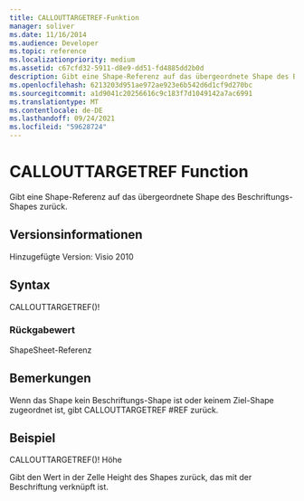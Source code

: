 ```yaml
---
title: CALLOUTTARGETREF-Funktion
manager: soliver
ms.date: 11/16/2014
ms.audience: Developer
ms.topic: reference
ms.localizationpriority: medium
ms.assetid: c67cfd32-5911-d8e9-dd51-fd4885dd2b0d
description: Gibt eine Shape-Referenz auf das übergeordnete Shape des Beschriftungs-Shapes zurück.
ms.openlocfilehash: 6213203d951ae972ae923e6b542d6d1cf9d270bc
ms.sourcegitcommit: a1d9041c20256616c9c183f7d1049142a7ac6991
ms.translationtype: MT
ms.contentlocale: de-DE
ms.lasthandoff: 09/24/2021
ms.locfileid: "59628724"
---
```

# <a name="callouttargetref-function"></a>CALLOUTTARGETREF Function

Gibt eine Shape-Referenz auf das übergeordnete Shape des Beschriftungs-Shapes zurück.
  
## <a name="version-information"></a>Versionsinformationen

Hinzugefügte Version: Visio 2010
 
  
## <a name="syntax"></a>Syntax

CALLOUTTARGETREF()!
  
### <a name="return-value"></a>Rückgabewert

ShapeSheet-Referenz
  
## <a name="remarks"></a>Bemerkungen

Wenn das Shape kein Beschriftungs-Shape ist oder keinem Ziel-Shape zugeordnet ist, gibt CALLOUTTARGETREF #REF zurück.
  
## <a name="example"></a>Beispiel

CALLOUTTARGETREF()! Höhe 
  
Gibt den Wert in der Zelle Height des Shapes zurück, das mit der Beschriftung verknüpft ist. 
  


